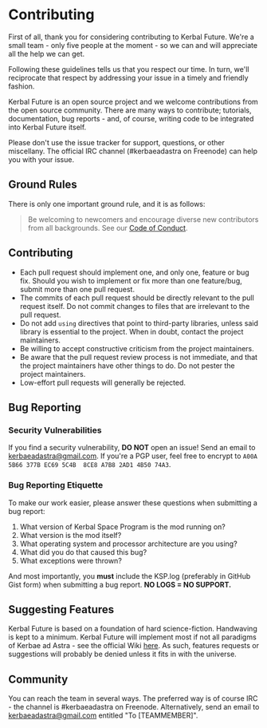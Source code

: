 # Contributing

First of all, thank you for considering contributing to Kerbal Future. We're a small team - only five people at the moment - so we can and will appreciate all the help we can get.

Following these guidelines tells us that you respect our time. In turn, we'll reciprocate that respect by addressing your issue in a timely and friendly fashion.

Kerbal Future is an open source project and we welcome contributions from the open source community. There are many ways to contribute; tutorials, documentation, bug reports - and, of course, writing code to be integrated into Kerbal Future itself.

Please don't use the issue tracker for support, questions, or other miscellany. The official IRC channel (#kerbaeadastra on Freenode) can help you with your issue.

## Ground Rules

There is only one important ground rule, and it is as follows:

> Be welcoming to newcomers and encourage diverse new contributors from all backgrounds. See our [Code of Conduct](https://github.com/KerbaeAdAstra/KerbalFuture/blob/community-standards-update/CODE_OF_CONDUCT.md).

## Contributing

* Each pull request should implement one, and only one, feature or bug fix. Should you wish to implement or fix more than one feature/bug, submit more than one pull request.
* The commits of each pull request should be directly relevant to the pull request itself. Do not commit changes to files that are irrelevant to the pull request.
* Do not add `using` directives that point to third-party libraries, unless said library is essential to the project. When in doubt, contact the project maintainers.
* Be willing to accept constructive criticism from the project maintainers.
* Be aware that the pull request review process is not immediate, and that the project maintainers have other things to do. Do not pester the project maintainers.
* Low-effort pull requests will generally be rejected.

## Bug Reporting

### Security Vulnerabilities

If you find a security vulnerability, **DO NOT** open an issue! Send an email to kerbaeadastra@gmail.com. If you're a PGP user, feel free to encrypt to `A00A 5B66 377B EC69 5C4B  8CE8 A7B8 2AD1 4B50 74A3`.

### Bug Reporting Etiquette

To make our work easier, please answer these questions when submitting a bug report:
1. What version of Kerbal Space Program is the mod running on?
2. What version is the mod itself?
3. What operating system and processor architecture are you using?
4. What did you do that caused this bug?
5. What exceptions were thrown?

And most importantly, you **must** include the KSP.log (preferably in GitHub Gist form) when submitting a bug report. **NO LOGS = NO SUPPORT.**

## Suggesting Features

Kerbal Future is based on a foundation of hard science-fiction. Handwaving is kept to a minimum. Kerbal Future will implement most if not all paradigms of Kerbae ad Astra - see the official Wiki [here](https://github.com/KerbaeAdAstra/wiki/wiki). As such, features requests or suggestions will probably be denied unless it fits in with the universe.

## Community

You can reach the team in several ways. The preferred way is of course IRC - the channel is #kerbaeadastra on Freenode. Alternatively, send an email to kerbaeadastra@gmail.com entitled "To [TEAMMEMBER]".
